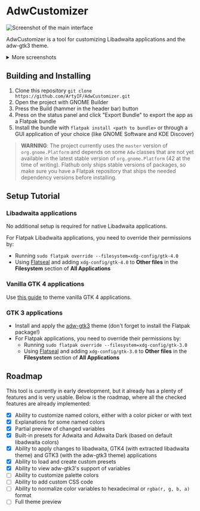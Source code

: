 # AdwCustomizer
![Screenshot of the main interface](https://github.com/ArtyIF/AdwCustomizer/raw/main/pictures/main_screenshot.png)

AdwCustomizer is a tool for customizing Libadwaita applications and the adw-gtk3 theme.

<details>
    <summary>More screenshots</summary>
    ![Screenshot of the customized interface](https://github.com/ArtyIF/AdwCustomizer/raw/main/pictures/customized_screenshot.png)
    ![Screenshot of proof that this actually works](https://github.com/ArtyIF/AdwCustomizer/raw/main/pictures/proof_of_work_screenshot.png)
</details>

## Building and Installing
1. Clone this repository `git clone https://github.com/ArtyIF/AdwCustomizer.git`
2. Open the project with GNOME Builder
3. Press the Build (hammer in the header bar) button
4. Press on the status panel and click "Export Bundle" to export the app as a Flatpak bundle
5. Install the bundle with `flatpak install <path to bundle>` or through a GUI application of your choice (like GNOME Software and KDE Discover)

> **WARNING**: The project currently uses the `master` version of `org.gnome.Platform` and depends on some `Adw` classes that are not yet available in the latest stable version of `org.gnome.Platform` (42 at the time of writing). Flathub only ships stable versions of packages, so make sure you have a Flatpak repository that ships the needed dependency versions before installing.

## Setup Tutorial

### Libadwaita applications
No additional setup is required for native Libadwaita applications.

For Flatpak Libadwaita applications, you need to override their permissions by:
- Running `sudo flatpak override --filesystem=xdg-config/gtk-4.0`
- Using [Flatseal](https://github.com/tchx84/Flatseal) and adding `xdg-config/gtk-4.0` to **Other files** in the **Filesystem** section of **All Applications**

### Vanilla GTK 4 applications
Use [this guide](https://github.com/lassekongo83/adw-gtk3/blob/main/gtk4.md) to theme vanilla GTK 4 applications.

### GTK 3 applications
- Install and apply the [adw-gtk3](https://github.com/lassekongo83/adw-gtk3#readme) theme (don't forget to install the Flatpak package!)
- For Flatpak applications, you need to override their permissions by:
  - Running `sudo flatpak override --filesystem=xdg-config/gtk-3.0`
  - Using [Flatseal](https://github.com/tchx84/Flatseal) and adding `xdg-config/gtk-3.0` to **Other files** in the **Filesystem** section of **All Applications**

## Roadmap
This tool is currently in early development, but it already has a plenty of features and is very usable. Below is the roadmap, where all the checked features are already implemented:

- [x] Ability to customize named colors, either with a color picker or with text
- [x] Explanations for some named colors
- [x] Partial preview of changed variables
- [x] Built-in presets for Adwaita and Adwaita Dark (based on default libadwaita colors)
- [x] Ability to apply changes to libadwaita, GTK4 (with extracted libadwaita theme) and GTK3 (with the adw-gtk3 theme) applications
- [x] Ability to load and create custom presets
- [x] Ability to view adw-gtk3's support of variables
- [ ] Ability to customize palette colors
- [ ] Ability to add custom CSS code
- [ ] Ability to normalize color variables to hexadecimal or `rgba(r, g, b, a)` format
- [ ] Full theme preview
